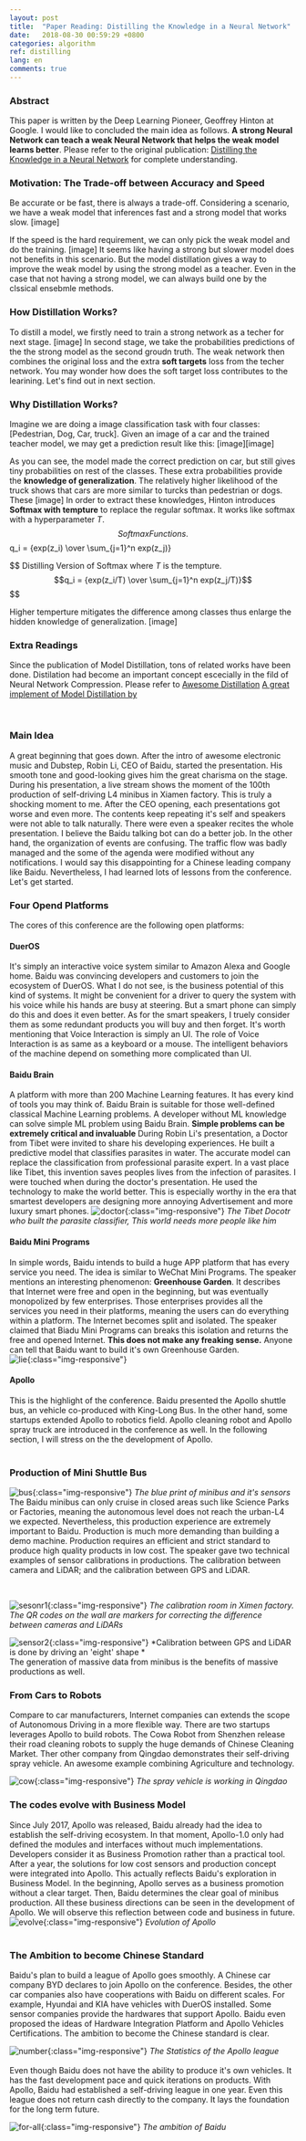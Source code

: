 ```yaml
---
layout: post
title:  "Paper Reading: Distilling the Knowledge in a Neural Network"
date:   2018-08-30 00:59:29 +0800
categories: algorithm
ref: distilling
lang: en
comments: true
---
```

### **Abstract**
This paper is written by the Deep Learning Pioneer, Geoffrey Hinton at Google. I would like to concluded the main idea as follows. **A strong Neural Network can teach a weak Neural Network that helps the weak model learns better**. Please refer to the original publication: [Distilling the Knowledge in a Neural Network](https://arxiv.org/abs/1503.02531) for complete understanding.

### **Motivation: The Trade-off between Accuracy and Speed**
Be accurate or be fast, there is always a trade-off. Considering a scenario, we have a weak model that inferences fast and a strong model that works slow.
[image]

If the speed is the hard requirement, we can only pick the weak model and do the training.
[image]
It seems like having a strong but slower model does not benefits in this scenario. But the model distillation gives a way to improve the weak model by using the strong model as a teacher. Even in the case that not having a strong model, we can always build one by the clssical ensebmle methods.


### **How Distillation Works?**
To distill a model, we firstly need to train a strong network as a techer for next stage.
[image]
In second stage, we take the probabilities predictions of the the strong model as the second groudn truth. The weak network then combines the original loss and the extra **soft targets** loss from the techer network. You may wonder how does the soft target loss contributes to the learining. Let's find out in next section. 

### **Why Distillation Works?**
Imagine we are doing a image classification task with four classes: [Pedestrian, Dog, Car, truck].
Given an image of a car and the trained teacher model, we may get a prediction result like this:
[image][image]

As you can see, the model made the correct prediction on car, but still gives tiny probabilities on rest of the classes. These extra probabilities provide the **knowledge of generalization**. The relatively higher likelihood of the truck shows that cars are more similar to turcks than pedestrian or dogs. These 
[image]
In order to extract these knowledges, Hinton introduces **Softmax with tempture** to replace the regular softmax. It works like softmax with a hyperparameter *T*. 
$$
Softmax Functions.
$$q_i = {exp(z_i) \over \sum_{j=1}^n exp(z_j)}$$
$$



$$
Distilling Version of Softmax where $T$ is the tempture.
$$q_i = {exp(z_i/T) \over \sum_{j=1}^n exp(z_j/T)}$$
$$

Higher temperture mitigates the difference among classes thus enlarge the hidden knowledge of generalization. 
[image]

### **Extra Readings**
Since the publication of Model Distillation, tons of related works have been done. Distilation had become an important concept escecially in the fild of Neural Network Compression. 
Please refer to 
[Awesome Distillation](https://github.com/dkozlov/awesome-knowledge-distillation)
[A great implement of Model Distillation by](https://github.com/DushyantaDhyani/kdtf)


<br />


### **Main Idea**
A great beginning that goes down.
After the intro of awesome electronic music and Dubstep, Robin Li, CEO of Baidu, started the presentation. His smooth tone and good-looking gives him the great charisma on the stage. During his presentation, a live stream shows the moment of the 100th production of self-driving L4 minibus in Xiamen factory. This is truly a shocking moment to me.
After the CEO opening, each presentations got worse and even more. The contents keep repeating it's self and speakers were not able to talk naturally. There were even a speaker recites the whole presentation. I believe the Baidu talking bot can do a better job.
In the other hand, the organization of events are confusing. The traffic flow was badly managed and the some of the agenda were modified without any notifications. I would say this disappointing for a Chinese leading company like Baidu.
Nevertheless, I had learned lots of lessons from the conference. Let's get started.

### **Four Opend Platforms**
The cores of this conference are the following open platforms:

#### **DuerOS**
It's simply an interactive voice system similar to Amazon Alexa and Google home. Baidu was convincing developers and customers to join the ecosystem of DuerOS.
What I do not see, is the business potential of this kind of systems. It might be convenient for a driver to query the system with his voice while his hands are busy at steering. But a smart phone can simply do this and does it even better. As for the smart speakers, I truely consider them as some redundant products you will buy and then forget.
It's worth mentioning that Voice Interaction is simply an UI. The role of Voice Interaction is as same as a keyboard or a mouse. The intelligent behaviors of the machine depend on something more complicated than UI.

#### **Baidu Brain**
A platform with more than 200 Machine Learning features. It has every kind of tools you may think of.
Baidu Brain is suitable for those well-defined classical Machine Learning problems. A developer without ML knowledge can solve simple ML problem using Baidu Brain. **Simple problems can be extremely critical and invaluable**
During Robin Li's presentation, a Doctor from Tibet were invited to share his developing experiences. He built a predictive model that classifies parasites in water. The accurate model can replace the classification from professional parasite expert. In a vast place like Tibet, this invention saves peoples lives from the infection of parasites.
I were touched when during the doctor's presentation. He used the technology to make the world better. This is especially worthy in the era that smartest developers are designing more annoying Advertisement and more luxury smart phones.
![doctor](/assets/img/bc-doctor.jpg){:class="img-responsive"}
*The Tibet Docotr who built the parasite classifier, This world needs more people like him*
<br />

#### **Baidu Mini Programs**
In simple words, Baidu intends to build a huge APP platform that has every service you need. The idea is similar to WeChat Mini Programs.
The speaker mentions an interesting phenomenon: **Greenhouse Garden**. It describes that Internet were free and open in the beginning, but was eventually monopolized by few enterprises. Those enterprises provides all the services you need in their platforms, meaning the users can do everything within a platform. The Internet becomes split and isolated.
The speaker claimed that Biadu Mini Programs can breaks this isolation and returns the free and opened Internet. **This does not make any freaking sense.** Anyone can tell that Baidu want to build it's own Greenhouse Garden.
<br />
![lie](/assets/img/bc-lie.jpeg){:class="img-responsive"}
<br />

#### **Apollo**
This is the highlight of the conference. Baidu presented the Apollo shuttle bus, an vehicle co-produced with King-Long Bus. In the other hand, some startups extended Apollo to robotics field. Apollo cleaning robot and Apollo spray truck are introduced in the conference as well.
In the following section, I will stress on the the development of Apollo.
<br />
<br />

### **Production of Mini Shuttle Bus**
![bus](/assets/img/bc-bus.jpg){:class="img-responsive"}
*The blue print of minibus and it's sensors*
<br />
The Baidu minibus can only cruise in closed areas such like Science Parks or Factories, meaning the autonomous level does not reach the urban-L4 we expected. Nevertheless, this production experience are extremely important to Baidu.
Production is much more demanding than building a demo machine. Production requires an efficient and strict standard to produce high quality products in low cost. The speaker gave two technical examples of sensor calibrations in productions. The calibration between camera and LiDAR; and the calibration between GPS and LiDAR.

<br />

![sesonr1](/assets/img/bc-sensor-cali1.jpg){:class="img-responsive"}
*The calibration room in Ximen factory. The QR codes on the wall are markers for correcting the difference between cameras and LiDARs*
<br />

![sensor2](/assets/img/bc-sensor-cali.jpg){:class="img-responsive"}
*Calibration between GPS and LiDAR is done by driving an 'eight' shape *
<br />
The generation of massive data from minibus is the benefits of massive productions as well.
<br />


### **From Cars to Robots**
Compare to car manufacturers, Internet companies can extends the scope of Autonomous Driving in a more flexible way. There are two startups leverages Apollo to build robots.
The Cowa Robot from Shenzhen release their road cleaning robots to supply the huge demands of Chinese Cleaning Market.
Ther other company from Qingdao demonstrates their self-driving spray vehicle. An awesome example combining Agriculture and technology.

![cow](/assets/img/bc-cow.jpg){:class="img-responsive"}
*The spray vehicle is working in Qingdao*
<br />

### **The codes evolve with Business Model**
Since July 2017, Apollo was released, Baidu already had the idea to establish the self-driving ecosystem. In that moment, Apollo-1.0 only had defined the modules and interfaces without much implementations. Developers consider it as Business Promotion rather than a practical tool.
After a year, the solutions for low cost sensors and production concept were integrated into Apollo. This actually reflects Baidu's exploration in Business Model. In the beginning, Apollo serves as a business promotion without a clear target. Then, Baidu determines the clear goal of minibus production. All these business directions can be seen in the development of Apollo.
We will observe this reflection between code and business in future.
![evolve](/assets/img/bc-evolve.png){:class="img-responsive"}
*Evolution of Apollo*
<br />
<br />
### **The Ambition to become Chinese Standard**
Baidu's plan to build a league of Apollo goes smoothly. A Chinese car company BYD declares to join Apollo on the conference. Besides, the other car companies also have cooperations with Baidu on different scales. For example, Hyundai and KIA have vehicles with DuerOS installed. Some sensor companies provide the hardwares that support Apollo.
Baidu even proposed the ideas of Hardware Integration Platform and Apollo Vehicles Certifications. The ambition to become the Chinese standard is clear.

![number](/assets/img/bc-number.jpeg){:class="img-responsive"}
*The Statistics of the Apollo league*
<br />
<br />
Even though Baidu does not have the ability to produce it's own vehicles. It has the fast development pace and quick iterations on products. With Apollo, Baidu had established a self-driving league in one year. Even this league does not return cash directly to the company. It lays the foundation for the long term future.

![for-all](/assets/img/bc-for-all.jpg){:class="img-responsive"}
*The ambition of Baidu*
